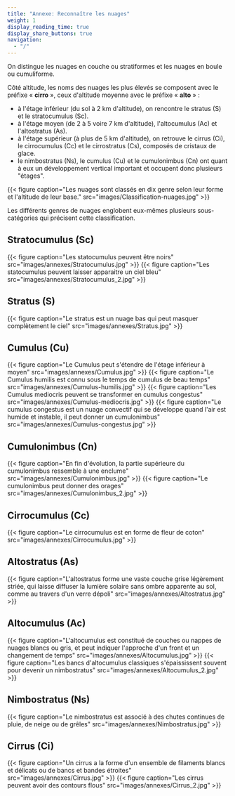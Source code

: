 ```yaml
---
title: "Annexe: Reconnaître les nuages"
weight: 1
display_reading_time: true
display_share_buttons: true
navigation:
  - "/"
---
```

On distingue les nuages en couche ou stratiformes et les nuages en boule ou cumuliforme.

Côté altitude, les noms des nuages les plus élevés se composent avec le préfixe « **cirro** », ceux d'altitude moyenne avec le préfixe « **alto** » :

- à l'étage inférieur (du sol à 2 km d'altitude), on rencontre le stratus (S) et le stratocumulus (Sc).
- à l'étage moyen (de 2 à 5 voire 7 km d'altitude), l'altocumulus (Ac) et l'altostratus (As).
- à l'étage supérieur (à plus de 5 km d'altitude), on retrouve le cirrus (Ci), le cirrocumulus (Cc) et le cirrostratus (Cs), composés de cristaux de glace.
- le nimbostratus (Ns), le cumulus (Cu) et le cumulonimbus (Cn) ont quant à eux un développement vertical important et occupent donc plusieurs "étages".

{{< figure caption="Les nuages sont classés en dix genre selon leur forme et l'altitude de leur base." src="images/Classification-nuages.jpg" >}}

Les différents genres de nuages englobent eux-mêmes plusieurs sous-catégories qui précisent cette classification.

## Stratocumulus (Sc)
{{< figure caption="Les statocumulus peuvent être noirs" src="images/annexes/Stratocumulus.jpg" >}}
{{< figure caption="Les statocumulus peuvent laisser apparaitre un ciel bleu" src="images/annexes/Stratocumulus_2.jpg" >}}

## Stratus (S)
{{< figure caption="Le stratus est un nuage bas qui peut masquer complètement le ciel" src="images/annexes/Stratus.jpg" >}}

## Cumulus (Cu)
{{< figure caption="Le Cumulus peut s'étendre de l'étage inférieur à moyen" src="images/annexes/Cumulus.jpg" >}}
{{< figure caption="Le Cumulus humilis est connu sous le temps de cumulus de beau temps" src="images/annexes/Cumulus-humilis.jpg" >}}
{{< figure caption="Les Cumulus mediocris peuvent se transformer en cumulus congestus" src="images/annexes/Cumulus-mediocris.jpg" >}}
{{< figure caption="Le cumulus congestus est un nuage convectif qui se développe quand l'air est humide et instable, il peut donner un cumulonimbus" src="images/annexes/Cumulus-congestus.jpg" >}}

## Cumulonimbus (Cn)
{{< figure caption="En fin d'évolution, la partie supérieure du cumulonimbus ressemble à une enclume" src="images/annexes/Cumulonimbus.jpg" >}}
{{< figure caption="Le cumulonimbus peut donner des orages" src="images/annexes/Cumulonimbus_2.jpg" >}}

## Cirrocumulus (Cc)
{{< figure caption="Le cirrocumulus est en forme de fleur de coton" src="images/annexes/Cirrocumulus.jpg" >}}

## Altostratus (As)
{{< figure caption="L'altostratus forme une vaste couche grise légèrement striée, qui laisse diffuser la lumière solaire sans ombre apparente au sol, comme au travers d'un verre dépoli" src="images/annexes/Altostratus.jpg" >}}

## Altocumulus (Ac)
{{< figure caption="L'altocumulus est constitué de couches ou nappes de nuages blancs ou gris, et peut indiquer l'approche d'un front et un changement de temps" src="images/annexes/Altocumulus.jpg" >}}
{{< figure caption="Les bancs d'altocumulus classiques s'épaississent souvent pour devenir un nimbostratus" src="images/annexes/Altocumulus_2.jpg" >}}

## Nimbostratus (Ns)
{{< figure caption="Le nimbostratus est associé à des chutes continues de pluie, de neige ou de grêles" src="images/annexes/Nimbostratus.jpg" >}}

## Cirrus (Ci)
{{< figure caption="Un cirrus a la forme d'un ensemble de filaments blancs et délicats ou de bancs et bandes étroites" src="images/annexes/Cirrus.jpg" >}}
{{< figure caption="Les cirrus peuvent avoir des contours flous" src="images/annexes/Cirrus_2.jpg" >}}
